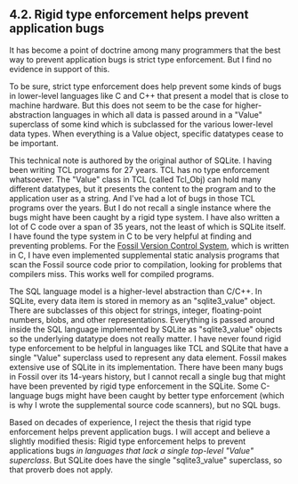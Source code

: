 ## 4\.2\. Rigid type enforcement helps prevent application bugs


 It has become a point of doctrine among many programmers that the
best way to prevent application bugs is strict type enforcement. But I
find no evidence in support of this.



 To be sure, strict type enforcement does help prevent some kinds of
bugs in lower\-level languages like C and C\+\+ that present a model that is
close to machine hardware. But this does not seem to
be the case for higher\-abstraction languages in which all data is
passed around in a "Value" superclass of some kind which is subclassed
for the various lower\-level data types. When everything is a Value
object, specific datatypes cease to be important.



 This technical note is authored by the original author of SQLite.
I having been writing TCL programs for 27 years. TCL has no type enforcement
whatsoever. The "Value" class in TCL (called Tcl\_Obj) can hold many
different datatypes, but it presents the content to the program and to
the application user as a string. And I've had a lot of bugs in
those TCL programs over the years. But I do not recall a single instance
where the bugs might have been caught by a rigid type system. I have
also written a lot of C code over a span of 35 years, not the
least of which is SQLite itself. I have found the type system in C
to be very helpful at finding and preventing problems. For the
[Fossil Version Control System](https://fossil-scm.org/), which is written
in C, I have even implemented supplemental static analysis programs that
scan the Fossil source code prior to compilation, looking for problems
that compilers miss. This works well for compiled programs.



 The SQL language model is a higher\-level abstraction than C/C\+\+.
In SQLite, every data item is stored in memory as an "sqlite3\_value" object.
There are subclasses of this object for strings, integer, floating\-point
numbers, blobs, and other representations. Everything is passed around
inside the SQL language implemented by SQLite as "sqlite3\_value" objects
so the underlying datatype does not really matter. I have never found
rigid type enforcement to be helpful in languages like TCL and SQLite
that have a single "Value" superclass used to represent any data element.
Fossil makes extensive use of SQLite in its implementation. There have
been many bugs in Fossil over its 14\-years history, but I cannot recall
a single bug that might have been prevented by rigid type enforcement in
the SQLite. Some C\-language bugs might have been caught by better type
enforcement (which is why I wrote the supplemental source code scanners),
but no SQL bugs.



 Based on decades of experience, I reject the thesis that rigid
type enforcement helps prevent application bugs. I will accept and
believe a slightly modified thesis: Rigid type enforcement helps to
prevent applications bugs *in languages that lack a single
top\-level "Value" superclass*. But SQLite does have the
single "sqlite3\_value" superclass, so that proverb does not apply.



